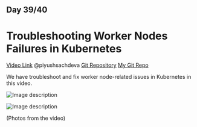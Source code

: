 ## Day 39/40
# Troubleshooting Worker Nodes Failures in Kubernetes
[Video Link](https://www.youtube.com/watch?v=U6PRwv7dJ-U)
@piyushsachdeva 
[Git Repository](https://github.com/piyushsachdeva/CKA-2024/)
[My Git Repo](https://github.com/sina14/40daysofkubernetes)


We have troubleshoot and fix worker node-related issues in Kubernetes in this video.


![Image description](https://dev-to-uploads.s3.amazonaws.com/uploads/articles/l86mh5yr5l1a7nmf6j4n.png)


![Image description](https://dev-to-uploads.s3.amazonaws.com/uploads/articles/3rkjrliokin0z31l848a.png)


(Photos from the video)






